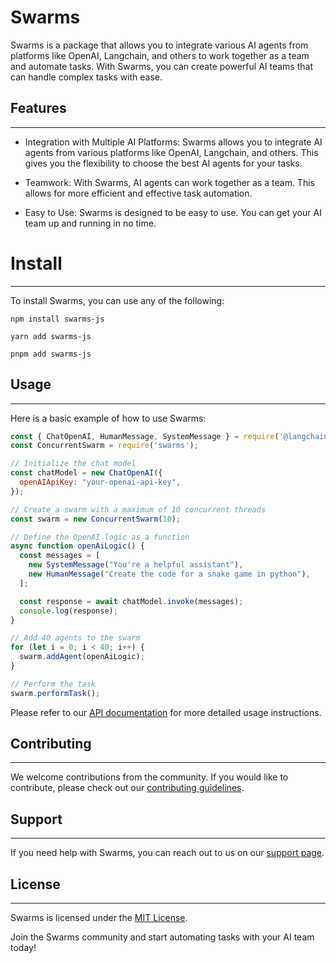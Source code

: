 # Swarms

Swarms is a package that allows you to integrate various AI agents from platforms like OpenAI, Langchain, and others to work together as a team and automate tasks. With Swarms, you can create powerful AI teams that can handle complex tasks with ease.

## Features
--------

-   Integration with Multiple AI Platforms: Swarms allows you to integrate AI agents from various platforms like OpenAI, Langchain, and others. This gives you the flexibility to choose the best AI agents for your tasks.

-   Teamwork: With Swarms, AI agents can work together as a team. This allows for more efficient and effective task automation.

-   Easy to Use: Swarms is designed to be easy to use. You can get your AI team up and running in no time.

# Install
------------

To install Swarms, you can use any of the following:


`npm install swarms-js`

`yarn add swarms-js`

`pnpm add swarms-js`



## Usage
-----

Here is a basic example of how to use Swarms:

```javascript
const { ChatOpenAI, HumanMessage, SystemMessage } = require('@langchain/openai');
const ConcurrentSwarm = require('swarms');

// Initialize the chat model
const chatModel = new ChatOpenAI({
  openAIApiKey: "your-openai-api-key",
});

// Create a swarm with a maximum of 10 concurrent threads
const swarm = new ConcurrentSwarm(10);

// Define the OpenAI logic as a function
async function openAiLogic() {
  const messages = [
    new SystemMessage("You're a helpful assistant"),
    new HumanMessage("Create the code for a snake game in python"),
  ];

  const response = await chatModel.invoke(messages);
  console.log(response);
}

// Add 40 agents to the swarm
for (let i = 0; i < 40; i++) {
  swarm.addAgent(openAiLogic);
}

// Perform the task
swarm.performTask();
```

Please refer to our [API documentation](https://domain.apac.ai/API.md) for more detailed usage instructions.

## Contributing
------------

We welcome contributions from the community. If you would like to contribute, please check out our [contributing guidelines](https://github.com/kyegomez/swarms-js).

## Support
-------

If you need help with Swarms, you can reach out to us on our [support page](https://github.com/kyegomez/swarms-js).

## License
-------

Swarms is licensed under the [MIT License](https://github.com/kyegomez/swarms-js/LICENSE).

Join the Swarms community and start automating tasks with your AI team today!